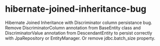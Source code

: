 # hibernate-joined-inheritance-bug
Hibernate Joined Inheritance with Discriminator column persistance bug.
Remove DiscriminatorColumn annotation from BaseEntity class and DiscriminatorValue annotation from DescendantEntity to persist correctly with JpaRepository or EntityManager.
Or remove jdbc.batch_size property. 

